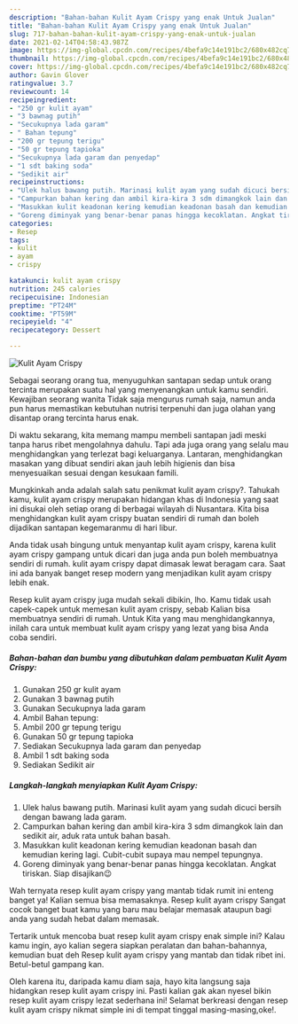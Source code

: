 ```yaml
---
description: "Bahan-bahan Kulit Ayam Crispy yang enak Untuk Jualan"
title: "Bahan-bahan Kulit Ayam Crispy yang enak Untuk Jualan"
slug: 717-bahan-bahan-kulit-ayam-crispy-yang-enak-untuk-jualan
date: 2021-02-14T04:58:43.987Z
image: https://img-global.cpcdn.com/recipes/4befa9c14e191bc2/680x482cq70/kulit-ayam-crispy-foto-resep-utama.jpg
thumbnail: https://img-global.cpcdn.com/recipes/4befa9c14e191bc2/680x482cq70/kulit-ayam-crispy-foto-resep-utama.jpg
cover: https://img-global.cpcdn.com/recipes/4befa9c14e191bc2/680x482cq70/kulit-ayam-crispy-foto-resep-utama.jpg
author: Gavin Glover
ratingvalue: 3.7
reviewcount: 14
recipeingredient:
- "250 gr kulit ayam"
- "3 bawnag putih"
- "Secukupnya lada garam"
- " Bahan tepung"
- "200 gr tepung terigu"
- "50 gr tepung tapioka"
- "Secukupnya lada garam dan penyedap"
- "1 sdt baking soda"
- "Sedikit air"
recipeinstructions:
- "Ulek halus bawang putih. Marinasi kulit ayam yang sudah dicuci bersih dengan bawang lada garam."
- "Campurkan bahan kering dan ambil kira-kira 3 sdm dimangkok lain dan sedikit air, aduk rata untuk bahan basah."
- "Masukkan kulit keadonan kering kemudian keadonan basah dan kemudian kering lagi. Cubit-cubit supaya mau nempel tepungnya."
- "Goreng diminyak yang benar-benar panas hingga kecoklatan. Angkat tiriskan. Siap disajikan😉"
categories:
- Resep
tags:
- kulit
- ayam
- crispy

katakunci: kulit ayam crispy 
nutrition: 245 calories
recipecuisine: Indonesian
preptime: "PT24M"
cooktime: "PT59M"
recipeyield: "4"
recipecategory: Dessert

---
```



![Kulit Ayam Crispy](https://img-global.cpcdn.com/recipes/4befa9c14e191bc2/680x482cq70/kulit-ayam-crispy-foto-resep-utama.jpg)

Sebagai seorang orang tua, menyuguhkan santapan sedap untuk orang tercinta merupakan suatu hal yang menyenangkan untuk kamu sendiri. Kewajiban seorang  wanita Tidak saja mengurus rumah saja, namun anda pun harus memastikan kebutuhan nutrisi terpenuhi dan juga olahan yang disantap orang tercinta harus enak.

Di waktu  sekarang, kita memang mampu membeli santapan jadi meski tanpa harus ribet mengolahnya dahulu. Tapi ada juga orang yang selalu mau menghidangkan yang terlezat bagi keluarganya. Lantaran, menghidangkan masakan yang dibuat sendiri akan jauh lebih higienis dan bisa menyesuaikan sesuai dengan kesukaan famili. 



Mungkinkah anda adalah salah satu penikmat kulit ayam crispy?. Tahukah kamu, kulit ayam crispy merupakan hidangan khas di Indonesia yang saat ini disukai oleh setiap orang di berbagai wilayah di Nusantara. Kita bisa menghidangkan kulit ayam crispy buatan sendiri di rumah dan boleh dijadikan santapan kegemaranmu di hari libur.

Anda tidak usah bingung untuk menyantap kulit ayam crispy, karena kulit ayam crispy gampang untuk dicari dan juga anda pun boleh membuatnya sendiri di rumah. kulit ayam crispy dapat dimasak lewat beragam cara. Saat ini ada banyak banget resep modern yang menjadikan kulit ayam crispy lebih enak.

Resep kulit ayam crispy juga mudah sekali dibikin, lho. Kamu tidak usah capek-capek untuk memesan kulit ayam crispy, sebab Kalian bisa membuatnya sendiri di rumah. Untuk Kita yang mau menghidangkannya, inilah cara untuk membuat kulit ayam crispy yang lezat yang bisa Anda coba sendiri.

<!--inarticleads1-->

##### Bahan-bahan dan bumbu yang dibutuhkan dalam pembuatan Kulit Ayam Crispy:

1. Gunakan 250 gr kulit ayam
1. Gunakan 3 bawnag putih
1. Gunakan Secukupnya lada garam
1. Ambil  Bahan tepung:
1. Ambil 200 gr tepung terigu
1. Gunakan 50 gr tepung tapioka
1. Sediakan Secukupnya lada garam dan penyedap
1. Ambil 1 sdt baking soda
1. Sediakan Sedikit air




<!--inarticleads2-->

##### Langkah-langkah menyiapkan Kulit Ayam Crispy:

1. Ulek halus bawang putih. Marinasi kulit ayam yang sudah dicuci bersih dengan bawang lada garam.
1. Campurkan bahan kering dan ambil kira-kira 3 sdm dimangkok lain dan sedikit air, aduk rata untuk bahan basah.
1. Masukkan kulit keadonan kering kemudian keadonan basah dan kemudian kering lagi. Cubit-cubit supaya mau nempel tepungnya.
1. Goreng diminyak yang benar-benar panas hingga kecoklatan. Angkat tiriskan. Siap disajikan😉




Wah ternyata resep kulit ayam crispy yang mantab tidak rumit ini enteng banget ya! Kalian semua bisa memasaknya. Resep kulit ayam crispy Sangat cocok banget buat kamu yang baru mau belajar memasak ataupun bagi anda yang sudah hebat dalam memasak.

Tertarik untuk mencoba buat resep kulit ayam crispy enak simple ini? Kalau kamu ingin, ayo kalian segera siapkan peralatan dan bahan-bahannya, kemudian buat deh Resep kulit ayam crispy yang mantab dan tidak ribet ini. Betul-betul gampang kan. 

Oleh karena itu, daripada kamu diam saja, hayo kita langsung saja hidangkan resep kulit ayam crispy ini. Pasti kalian gak akan nyesel bikin resep kulit ayam crispy lezat sederhana ini! Selamat berkreasi dengan resep kulit ayam crispy nikmat simple ini di tempat tinggal masing-masing,oke!.

